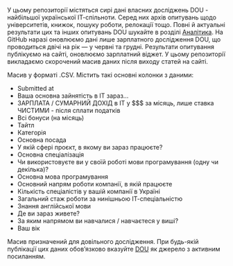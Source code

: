 У цьому репозиторії містяться сирі дані власних досліджень DOU - найбільшої української ІТ-спільноти. Серед них архів опитувань щодо університетів, книжок, пошуку роботи, релокації тощо. Повні й актуальні результати цих та інших опитувань DOU шукайте в розділі [Аналітика](https://dou.ua/lenta/tags/%D0%B0%D0%BD%D0%B0%D0%BB%D1%96%D1%82%D0%B8%D0%BA%D0%B0/).
На GitHub наразі оновлюємо дані лише зарплатного дослідження DOU, що проводиться двічі на рік — у червні та грудні. Результати опитування публікуємо на сайті, оновлюємо зарплатний віджет. У цьому репозиторії викладаємо скорочений масив даних після виходу статей на сайті.

Масив у форматі .CSV. Містить такі основні колонки з даними:
- Submitted at
- Ваша основна зайнятість в ІТ зараз…
- ЗАРПЛАТА / СУМАРНИЙ ДОХІД в IT у $$$ за місяць, лише ставка ЧИСТИМИ - після сплати податків
- Всі бонуси (на місяць)
- Тайтл
- Категорія
- Основна посада
- У якій сфері проєкт, в якому ви зараз працюєте?
- Основна спеціалізація
- Чи використовуєте ви у своїй роботі мови програмування (одну чи декілька)?
- Основна мова програмування
- Основний напрям роботи компанії, в якій працюєте
- Кількість спеціалістів у вашій компанії в Україні
- Загальний стаж роботи за нинішньою ІТ-спеціальністю
- Знання англійської мови
- Де ви зараз живете?
- За яким напрямом ви навчалися / навчаєтеся у виші?
- Ваш вік

Масив призначений для довільного дослідження. При будь-якій публікації цих даних обов’язково вказуйте [DOU](https://dou.ua/) як джерело з активним посиланням.
